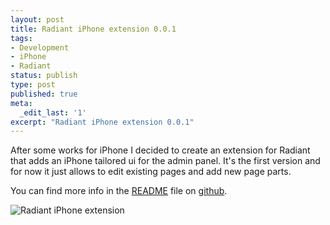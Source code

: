 ```yaml
---
layout: post
title: Radiant iPhone extension 0.0.1
tags:
- Development
- iPhone
- Radiant
status: publish
type: post
published: true
meta:
  _edit_last: '1'
excerpt: "Radiant iPhone extension 0.0.1"
---
```

<p>
After some works for iPhone I decided to create an extension for Radiant that adds an iPhone tailored ui for the admin panel. It's the first version and for now it just allows to edit existing pages and add new page parts.
</p>
<p>
 You can find more info in the <a href="http://github.com/pilu/radiant-iphone-extension/tree/master/README">README</a> file on <a href="http://github.com/pilu/radiant-iphone-extension/tree/master">github</a>.
</p>
<img src="http://gravityblast.com/wp-content/uploads/2008/10/radiant-iphone-extension.jpg" alt="Radiant iPhone extension" />
